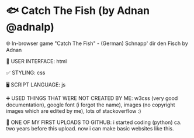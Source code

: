 # 🐟 Catch The Fish (by Adnan @adnalp)
🌐 In-browser game "Catch The Fish" - (German) Schnapp' dir den Fisch by Adnan

👤 USER INTERFACE: html

✅ STYLING: css

🖥️ SCRIPT LANGUAGE: js

➕ USED THINGS THAT WERE NOT CREATED BY ME: w3css (very good documentation), google font (i forgot the name), images (no copyright images which are edited by me), lots of stackoverflow :)

🙋 ONE OF MY FIRST UPLOADS TO GITHUB: i started coding (python) ca. two years before this upload. now i can make basic websites like this.
